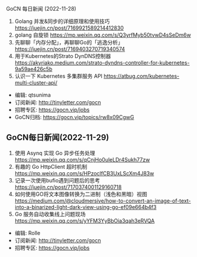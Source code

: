 GoCN 每日新闻 (2022-11-28)

1. Golang 并发&同步的详细原理和使用技巧 https://juejin.cn/post/7169921589214412830
2. golang 自旋锁 https://mp.weixin.qq.com/s/Q3yrfMyb50tvwD4sSeDm6w
3. 先聊聊「内存分配」，再聊聊Go的「逃逸分析」 https://juejin.cn/post/7169403270719340574
4. 用于Kubernetes的Strato DynDNS控制器 https://akyriako.medium.com/strato-dyndns-controller-for-kubernetes-9a59ae426c5b
5. 认识一下 Kubernetes 多集群服务 API https://atbug.com/kubernetes-multi-cluster-api/

- 编辑: qtsunima
- 订阅新闻: http://tinyletter.com/gocn
- 招聘专区: https://gocn.vip/jobs
- GoCN归档: https://gocn.vip/topics/rw8x09CgwG


## GoCN每日新闻(2022-11-29)

1. 使用 Asynq 实现 Go 异步任务处理 https://mp.weixin.qq.com/s/qCnjHo0uleLDr4Sukh77zw
2. 有趣的 Go HttpClient 超时机制 https://mp.weixin.qq.com/s/HPzoclfCB3UxLScXm4J83w
3. 记录一次使用bufio遇到问题后的思考 https://juejin.cn/post/7170374001129160718
4. 如何使用GO将文本图像转换为二进制（浅色和黑暗）视图 https://medium.com/@cloudmersive/how-to-convert-an-image-of-text-into-a-binarized-light-dark-view-using-go-ef09e664b4f3
5. Go 服务自动收集线上问题现场 https://mp.weixin.qq.com/s/yYFM3YyBbOia3qah3eRVQA

- 编辑: Rolle
- 订阅新闻: http://tinyletter.com/gocn
- 招聘专区: https://gocn.vip/jobs